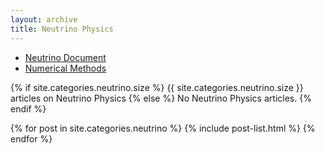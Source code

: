 ```yaml
---
layout: archive
title: Neutrino Physics
---
```




* [Neutrino Document](http://neutrino.readthedocs.org/)
* [Numerical Methods](https://github.com/NeuPhysics/NumSolTUn)




{% if site.categories.neutrino.size %}
{{ site.categories.neutrino.size }} articles on Neutrino Physics
		{% else %}
No Neutrino Physics articles.
		{% endif %}

<div class="tiles">
{% for post in site.categories.neutrino %}
	{% include post-list.html %}
{% endfor %}
</div><!-- /.tiles -->
